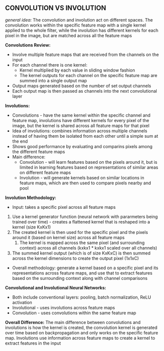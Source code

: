 ## CONVOLUTION VS INVOLUTION

_general idea:_ The convolution and involution act on different spaces. The convolution works within the specific feature map with a single kernel applied to the whole filter, while the involution has different kernels for each pixel in the image, but are matched across all the feature maps

**Convolutions Review:**
 * Involve multiple feature maps that are received from the channels on the input
 * For each channel there is one kernel:
   * Kernel multiplied by each value in sliding window fashion
   * The kernel outputs for each channel on the specific feature map are summed into a single output map
 * Output maps generated based on the number of set output channels
 * Each output map is then passed as channels into the next convolutional layer


**Involutions:**
 * Convolutions - have the same kernel within the specific channel and feature map, involutions have different kernels for every pixel of the image, but the kernel is shared across all feature maps for that pixel
 * Idea of involutions: combines information across multiple channels instead of having them be isolated from each other until a simple sum at the end
 * Shows good performance by evaluating and comparins pixels among the different feature maps
 * Main difference:
   * Convolution - will learn features based on the pixels around it, but is limited in learning features based on representations of similar areas on different feature maps
   * Involution - will generate kernels based on similar locations in feature maps, which are then used to compare pixels nearby and pool

**Involution Methodology:**
 * Input: takes a specific pixel across all feature maps

1. Use a kernel generator function (neural network with pararmeters being trained over time) - creates a flattened kernel that is reshaped into a kernel (size KxKx1)
2. The created kernel is then used for the specific pixel and the pixels around it (based on kernel size) across all feature maps
   1. The kernel is mapped across the same pixel (and surrounding context) across all channels (kxkx1 * kxkx1 scaled over all channels)
3. The summed kernel output (which is of size KxKxC) is then summed across the kernel dimensions to create the output pixel (1x1xC)

 * Overall methodology: generate a kernel based on a specific pixel and its representations across feature maps, and use that to extract features based on the surrounding context along with channel comparisons

**Convolutional and Involutional Neural Networks:**
 * Both include conventional layers: pooling, batch normalization, ReLU activation
 * Involutional - uses involutions across feature maps
 * Convolution - uses convolutions within the same feature map

**Overall Difference:** The main difference between convolutions and involutions is how the kernel is created, the convolution kernel is generated over time based on backpropagation and only works on the specific feature map. Involutions use information across feature maps to create a kernel to extract features in the input
